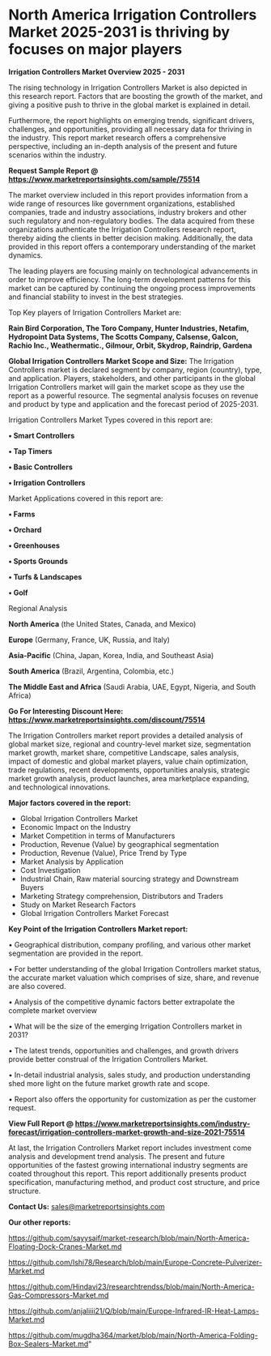 # North America Irrigation Controllers Market 2025-2031 is thriving by focuses on major players

<Strong> Irrigation Controllers Market Overview 2025 - 2031</strong>

The rising technology in Irrigation Controllers Market is also depicted in this research report. Factors that are boosting the growth of the market, and giving a positive push to thrive in the global market is explained in detail.

Furthermore, the report highlights on emerging trends, significant drivers, challenges, and opportunities, providing all necessary data for thriving in the industry. This report market research offers a comprehensive perspective, including an in-depth analysis of the present and future scenarios within the industry.

<strong>Request Sample Report @ <a href=https://www.marketreportsinsights.com/sample/75514>https://www.marketreportsinsights.com/sample/75514</a></strong>

The market overview included in this report provides information from a wide range of resources like government organizations, established companies, trade and industry associations, industry brokers and other such regulatory and non-regulatory bodies. The data acquired from these organizations authenticate the Irrigation Controllers research report, thereby aiding the clients in better decision making. Additionally, the data provided in this report offers a contemporary understanding of the market dynamics.

The leading players are focusing mainly on technological advancements in order to improve efficiency. The long-term development patterns for this market can be captured by continuing the ongoing process improvements and financial stability to invest in the best strategies.

Top Key players of Irrigation Controllers Market are:

<strong>Rain Bird Corporation, The Toro Company, Hunter Industries, Netafim, Hydropoint Data Systems, The Scotts Company, Calsense, Galcon, Rachio Inc., Weathermatic., Gilmour, Orbit, Skydrop, Raindrip, Gardena</strong>

<strong><b>Global Irrigation Controllers Market Scope and Size:</b></strong>
The Irrigation Controllers market is declared segment by company, region (country), type, and application. Players, stakeholders, and other participants in the global Irrigation Controllers market will gain the market scope as they use the report as a powerful resource. The segmental analysis focuses on revenue and product by type and application and the forecast period of 2025-2031.

Irrigation Controllers Market Types covered in this report are:

<strong>• Smart Controllers

• Tap Timers

• Basic Controllers

• Irrigation Controllers</strong>

Market Applications covered in this report are:

<strong>• Farms

• Orchard

• Greenhouses

• Sports Grounds

• Turfs & Landscapes

• Golf</strong> 

Regional Analysis

<strong>North America</strong> (the United States, Canada, and Mexico)

<strong>Europe</strong> (Germany, France, UK, Russia, and Italy)

<strong>Asia-Pacific</strong> (China, Japan, Korea, India, and Southeast Asia)

<strong>South America</strong> (Brazil, Argentina, Colombia, etc.)

<strong>The Middle East and Africa</strong> (Saudi Arabia, UAE, Egypt, Nigeria, and South Africa)

<strong>Go For Interesting Discount Here: <a href=https://www.marketreportsinsights.com/discount/75514>https://www.marketreportsinsights.com/discount/75514</a></strong>

The Irrigation Controllers market report provides a detailed analysis of global market size, regional and country-level market size, segmentation market growth, market share, competitive Landscape, sales analysis, impact of domestic and global market players, value chain optimization, trade regulations, recent developments, opportunities analysis, strategic market growth analysis, product launches, area marketplace expanding, and technological innovations.

<strong><b>Major factors covered in the report:</b></strong>
<ul>
  <li>Global Irrigation Controllers Market </li>
  <li>Economic Impact on the Industry</li>
  <li>Market Competition in terms of Manufacturers</li>
  <li>Production, Revenue (Value) by geographical segmentation</li>
  <li>Production, Revenue (Value), Price Trend by Type</li>
  <li>Market Analysis by Application</li>
  <li>Cost Investigation</li>
  <li>Industrial Chain, Raw material sourcing strategy and Downstream Buyers</li>
  <li>Marketing Strategy comprehension, Distributors and Traders</li>
  <li>Study on Market Research Factors</li>
  <li>Global Irrigation Controllers Market Forecast</li>
</ul>

<strong><b>Key Point of the Irrigation Controllers Market report:</b></strong>

• Geographical distribution, company profiling, and various other market segmentation are provided in the report.

• For better understanding of the global Irrigation Controllers market status, the accurate market valuation which comprises of size, share, and revenue are also covered.

• Analysis of the competitive dynamic factors better extrapolate the complete market overview

• What will be the size of the emerging Irrigation Controllers market in 2031?

• The latest trends, opportunities and challenges, and growth drivers provide better construal of the Irrigation Controllers Market.

• In-detail industrial analysis, sales study, and production understanding shed more light on the future market growth rate and scope.

• Report also offers the opportunity for customization as per the customer request.

<strong><b>View Full Report @ <a href=https://www.marketreportsinsights.com/industry-forecast/irrigation-controllers-market-growth-and-size-2021-75514>https://www.marketreportsinsights.com/industry-forecast/irrigation-controllers-market-growth-and-size-2021-75514</a></b></strong>


At last, the Irrigation Controllers Market report includes investment come analysis and development trend analysis. The present and future opportunities of the fastest growing international industry segments are coated throughout this report. This report additionally presents product specification, manufacturing method, and product cost structure, and price structure.

<strong>Contact Us:</strong>
sales@marketreportsinsights.com

<strong>Our other reports:</strong>

<a href=https://github.com/sayysaif/market-research/blob/main/North-America-Floating-Dock-Cranes-Market.md>https://github.com/sayysaif/market-research/blob/main/North-America-Floating-Dock-Cranes-Market.md</a>

<a href=https://github.com/Ishi78/Research/blob/main/Europe-Concrete-Pulverizer-Market.md>https://github.com/Ishi78/Research/blob/main/Europe-Concrete-Pulverizer-Market.md</a>

<a href=https://github.com/Hindavi23/researchtrendss/blob/main/North-America-Gas-Compressors-Market.md>https://github.com/Hindavi23/researchtrendss/blob/main/North-America-Gas-Compressors-Market.md</a>

<a href=https://github.com/anjaliiii21/Q/blob/main/Europe-Infrared-IR-Heat-Lamps-Market.md>https://github.com/anjaliiii21/Q/blob/main/Europe-Infrared-IR-Heat-Lamps-Market.md</a>

<a href=https://github.com/mugdha364/market/blob/main/North-America-Folding-Box-Sealers-Market.md>https://github.com/mugdha364/market/blob/main/North-America-Folding-Box-Sealers-Market.md</a>"
